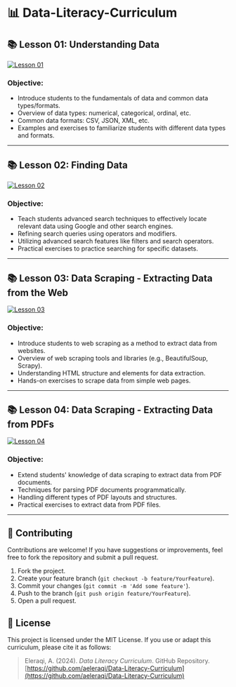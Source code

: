 # 📊 Data-Literacy-Curriculum

## 📚 Lesson 01: Understanding Data
[![Lesson 01](https://img.shields.io/badge/Lesson%2001-PDF-blue)](https://github.com/aeleraqi/Data-Literacy-Curriculum/blob/main/Lesson%2001.pdf)

### Objective:
- Introduce students to the fundamentals of data and common data types/formats.
- Overview of data types: numerical, categorical, ordinal, etc.
- Common data formats: CSV, JSON, XML, etc.
- Examples and exercises to familiarize students with different data types and formats.

---

## 📚 Lesson 02: Finding Data
[![Lesson 02](https://img.shields.io/badge/Lesson%2002-PDF-blue)](https://github.com/aeleraqi/Data-Literacy-Curriculum/blob/main/Lesson%2002.pdf)

### Objective:
- Teach students advanced search techniques to effectively locate relevant data using Google and other search engines.
- Refining search queries using operators and modifiers.
- Utilizing advanced search features like filters and search operators.
- Practical exercises to practice searching for specific datasets.

---

## 📚 Lesson 03: Data Scraping - Extracting Data from the Web
[![Lesson 03](https://img.shields.io/badge/Lesson%2003-PDF-blue)](https://github.com/aeleraqi/Data-Literacy-Curriculum/blob/main/Lesson%2003.pdf)

### Objective:
- Introduce students to web scraping as a method to extract data from websites.
- Overview of web scraping tools and libraries (e.g., BeautifulSoup, Scrapy).
- Understanding HTML structure and elements for data extraction.
- Hands-on exercises to scrape data from simple web pages.

---

## 📚 Lesson 04: Data Scraping - Extracting Data from PDFs
[![Lesson 04](https://img.shields.io/badge/Lesson%2004-PDF-blue)](https://github.com/aeleraqi/Data-Literacy-Curriculum/blob/main/Lesson%2004.pdf)

### Objective:
- Extend students' knowledge of data scraping to extract data from PDF documents.
- Techniques for parsing PDF documents programmatically.
- Handling different types of PDF layouts and structures.
- Practical exercises to extract data from PDF files.

---

## 🤝 Contributing
Contributions are welcome! If you have suggestions or improvements, feel free to fork the repository and submit a pull request.

1. Fork the project.
2. Create your feature branch (`git checkout -b feature/YourFeature`).
3. Commit your changes (`git commit -m 'Add some feature'`).
4. Push to the branch (`git push origin feature/YourFeature`).
5. Open a pull request.

## 📄 License
This project is licensed under the MIT License. If you use or adapt this curriculum, please cite it as follows:

> Eleraqi, A. (2024). *Data Literacy Curriculum*. GitHub Repository. [https://github.com/aeleraqi/Data-Literacy-Curriculum](https://github.com/aeleraqi/Data-Literacy-Curriculum)
